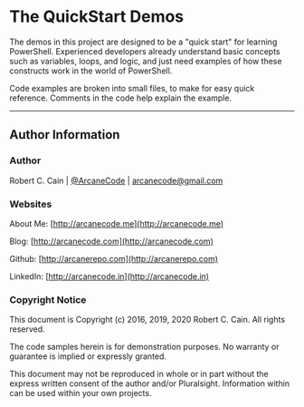 # The QuickStart Demos

The demos in this project are designed to be a "quick start" for learning PowerShell. Experienced developers already understand basic concepts such as variables, loops, and logic, and just need examples of how these constructs work in the world of PowerShell.

Code examples are broken into small files, to make for easy quick reference. Comments in the code help explain the example.

---

## Author Information

### Author

Robert C. Cain | [@ArcaneCode](https://twitter.com/arcanecode) | arcanecode@gmail.com

### Websites

About Me: [http://arcanecode.me](http://arcanecode.me)

Blog: [http://arcanecode.com](http://arcanecode.com)

Github: [http://arcanerepo.com](http://arcanerepo.com)

LinkedIn: [http://arcanecode.in](http://arcanecode.in)

### Copyright Notice

This document is Copyright (c) 2016, 2019, 2020 Robert C. Cain. All rights reserved.

The code samples herein is for demonstration purposes. No warranty or guarantee is implied or expressly granted.

This document may not be reproduced in whole or in part without the express written consent of the author and/or Pluralsight. Information within can be used within your own projects.
